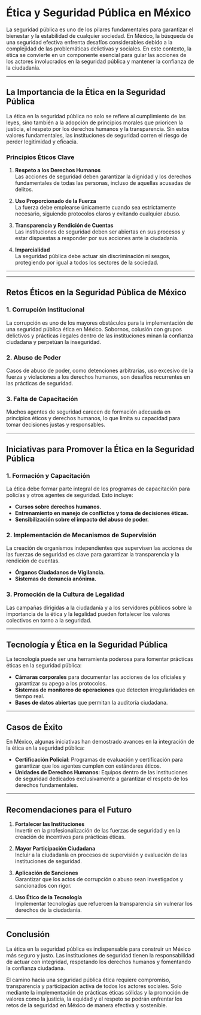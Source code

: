 # Ética y Seguridad Pública en México

La seguridad pública es uno de los pilares fundamentales para garantizar el bienestar y la estabilidad de cualquier sociedad. En México, la búsqueda de una seguridad efectiva enfrenta desafíos considerables debido a la complejidad de las problemáticas delictivas y sociales. En este contexto, la ética se convierte en un componente esencial para guiar las acciones de los actores involucrados en la seguridad pública y mantener la confianza de la ciudadanía.

---

## La Importancia de la Ética en la Seguridad Pública

La ética en la seguridad pública no solo se refiere al cumplimiento de las leyes, sino también a la adopción de principios morales que prioricen la justicia, el respeto por los derechos humanos y la transparencia. Sin estos valores fundamentales, las instituciones de seguridad corren el riesgo de perder legitimidad y eficacia.

### Principios Éticos Clave

1. **Respeto a los Derechos Humanos**  
   Las acciones de seguridad deben garantizar la dignidad y los derechos fundamentales de todas las personas, incluso de aquellas acusadas de delitos.

2. **Uso Proporcionado de la Fuerza**  
   La fuerza debe emplearse únicamente cuando sea estrictamente necesario, siguiendo protocolos claros y evitando cualquier abuso.

3. **Transparencia y Rendición de Cuentas**  
   Las instituciones de seguridad deben ser abiertas en sus procesos y estar dispuestas a responder por sus acciones ante la ciudadanía.

4. **Imparcialidad**  
   La seguridad pública debe actuar sin discriminación ni sesgos, protegiendo por igual a todos los sectores de la sociedad.

---

---

## Retos Éticos en la Seguridad Pública de México

### 1. Corrupción Institucional

La corrupción es uno de los mayores obstáculos para la implementación de una seguridad pública ética en México. Sobornos, colusión con grupos delictivos y prácticas ilegales dentro de las instituciones minan la confianza ciudadana y perpetúan la inseguridad.

### 2. Abuso de Poder

Casos de abuso de poder, como detenciones arbitrarias, uso excesivo de la fuerza y violaciones a los derechos humanos, son desafíos recurrentes en las prácticas de seguridad.

### 3. Falta de Capacitación

Muchos agentes de seguridad carecen de formación adecuada en principios éticos y derechos humanos, lo que limita su capacidad para tomar decisiones justas y responsables.

---

## Iniciativas para Promover la Ética en la Seguridad Pública

### 1. Formación y Capacitación

La ética debe formar parte integral de los programas de capacitación para policías y otros agentes de seguridad. Esto incluye:

- **Cursos sobre derechos humanos.**
- **Entrenamiento en manejo de conflictos y toma de decisiones éticas.**
- **Sensibilización sobre el impacto del abuso de poder.**

### 2. Implementación de Mecanismos de Supervisión

La creación de organismos independientes que supervisen las acciones de las fuerzas de seguridad es clave para garantizar la transparencia y la rendición de cuentas.

- **Órganos Ciudadanos de Vigilancia.**
- **Sistemas de denuncia anónima.**

### 3. Promoción de la Cultura de Legalidad

Las campañas dirigidas a la ciudadanía y a los servidores públicos sobre la importancia de la ética y la legalidad pueden fortalecer los valores colectivos en torno a la seguridad.

---

## Tecnología y Ética en la Seguridad Pública

La tecnología puede ser una herramienta poderosa para fomentar prácticas éticas en la seguridad pública:

- **Cámaras corporales** para documentar las acciones de los oficiales y garantizar su apego a los protocolos.
- **Sistemas de monitoreo de operaciones** que detecten irregularidades en tiempo real.
- **Bases de datos abiertas** que permitan la auditoría ciudadana.

---

## Casos de Éxito

En México, algunas iniciativas han demostrado avances en la integración de la ética en la seguridad pública:

- **Certificación Policial**: Programas de evaluación y certificación para garantizar que los agentes cumplen con estándares éticos.
- **Unidades de Derechos Humanos**: Equipos dentro de las instituciones de seguridad dedicados exclusivamente a garantizar el respeto de los derechos fundamentales.

---

## Recomendaciones para el Futuro

1. **Fortalecer las Instituciones**  
   Invertir en la profesionalización de las fuerzas de seguridad y en la creación de incentivos para prácticas éticas.

2. **Mayor Participación Ciudadana**  
   Incluir a la ciudadanía en procesos de supervisión y evaluación de las instituciones de seguridad.

3. **Aplicación de Sanciones**  
   Garantizar que los actos de corrupción o abuso sean investigados y sancionados con rigor.

4. **Uso Ético de la Tecnología**  
   Implementar tecnologías que refuercen la transparencia sin vulnerar los derechos de la ciudadanía.

---

## Conclusión

La ética en la seguridad pública es indispensable para construir un México más seguro y justo. Las instituciones de seguridad tienen la responsabilidad de actuar con integridad, respetando los derechos humanos y fomentando la confianza ciudadana.

El camino hacia una seguridad pública ética requiere compromiso, transparencia y participación activa de todos los actores sociales. Solo mediante la implementación de prácticas éticas sólidas y la promoción de valores como la justicia, la equidad y el respeto se podrán enfrentar los retos de la seguridad en México de manera efectiva y sostenible.
